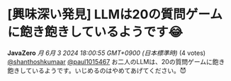 # [興味深い発見] LLMは20の質問ゲームに飽き飽きしているようです😂
**JavaZero** *月 6月 3 2024 18:00:55 GMT+0900 (日本標準時)* (4 votes)
[@shanthoshkumaar](https://www.kaggle.com/shanthoshkumaar) [@paul1015467](https://www.kaggle.com/paul1015467) 
お二人のLLMは、20の質問ゲームに飽き飽きしているようです。いじめるのはやめてあげてください。😈 

